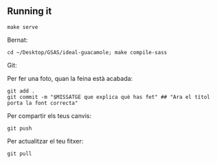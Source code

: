 
## Running it

```
make serve
```


Bernat: 

```
cd ~/Desktop/GSAS/ideal-guacamole; make compile-sass
```

Git:

 Per fer una foto, quan la feina està acabada:

```
git add .
git commit -m "$MISSATGE que explica què has fet" ## "Ara el títol porta la font correcta"
```

  Per compartir els teus canvis:

```
git push
```

  Per actualitzar el teu fitxer:
  
```
git pull
```

